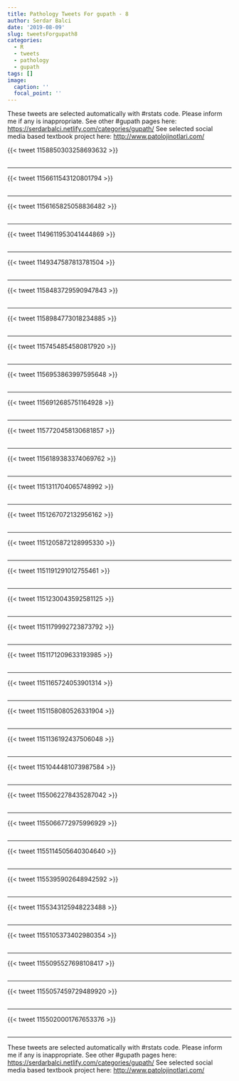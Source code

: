 ```yaml
---
title: Pathology Tweets For gupath - 8
author: Serdar Balci
date: '2019-08-09'
slug: tweetsForgupath8
categories:
  - R
  - tweets
  - pathology
  - gupath
tags: []
image:
  caption: ''
  focal_point: ''
---
```



These tweets are selected automatically with #rstats code. Please inform me if any is inappropriate.
See other #gupath pages here: https://serdarbalci.netlify.com/categories/gupath/ 
See selected social media based textbook project here: http://www.patolojinotlari.com/

{{< tweet 1158850303258693632 >}}
<br>
<br>
<hr>
{{< tweet 1156611543120801794 >}}
<br>
<br>
<hr>
{{< tweet 1156165825058836482 >}}
<br>
<br>
<hr>
{{< tweet 1149611953041444869 >}}
<br>
<br>
<hr>
{{< tweet 1149347587813781504 >}}
<br>
<br>
<hr>
{{< tweet 1158483729590947843 >}}
<br>
<br>
<hr>
{{< tweet 1158984773018234885 >}}
<br>
<br>
<hr>
{{< tweet 1157454854580817920 >}}
<br>
<br>
<hr>
{{< tweet 1156953863997595648 >}}
<br>
<br>
<hr>
{{< tweet 1156912685751164928 >}}
<br>
<br>
<hr>
{{< tweet 1157720458130681857 >}}
<br>
<br>
<hr>
{{< tweet 1156189383374069762 >}}
<br>
<br>
<hr>
{{< tweet 1151311704065748992 >}}
<br>
<br>
<hr>
{{< tweet 1151267072132956162 >}}
<br>
<br>
<hr>
{{< tweet 1151205872128995330 >}}
<br>
<br>
<hr>
{{< tweet 1151191291012755461 >}}
<br>
<br>
<hr>
{{< tweet 1151230043592581125 >}}
<br>
<br>
<hr>
{{< tweet 1151179992723873792 >}}
<br>
<br>
<hr>
{{< tweet 1151171209633193985 >}}
<br>
<br>
<hr>
{{< tweet 1151165724053901314 >}}
<br>
<br>
<hr>
{{< tweet 1151158080526331904 >}}
<br>
<br>
<hr>
{{< tweet 1151136192437506048 >}}
<br>
<br>
<hr>
{{< tweet 1151044481073987584 >}}
<br>
<br>
<hr>
{{< tweet 1155062278435287042 >}}
<br>
<br>
<hr>
{{< tweet 1155066772975996929 >}}
<br>
<br>
<hr>
{{< tweet 1155114505640304640 >}}
<br>
<br>
<hr>
{{< tweet 1155395902648942592 >}}
<br>
<br>
<hr>
{{< tweet 1155343125948223488 >}}
<br>
<br>
<hr>
{{< tweet 1155105373402980354 >}}
<br>
<br>
<hr>
{{< tweet 1155095527698108417 >}}
<br>
<br>
<hr>
{{< tweet 1155057459729489920 >}}
<br>
<br>
<hr>
{{< tweet 1155020001767653376 >}}
<br>
<br>
<hr>


These tweets are selected automatically with #rstats code. Please inform me if any is inappropriate.
See other #gupath pages here: https://serdarbalci.netlify.com/categories/gupath/ 
See selected social media based textbook project here: http://www.patolojinotlari.com/
